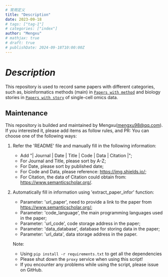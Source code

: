 ```yaml
---
# 常用定义
title: "Description"
date: 2023-09-18
# tags: ["tag-1"]
# categories: ["index"]
author: "Mengxu"
# mathjax: true
# draft: true
# publishDate: 2024-09-18T10:00:00Z
---
```

<!--more-->
# *Description*
This repository is used to record same papers with different categories, such as, bioinformatics methods (main) in [`Papers with method`](/papers/papers-with-method.md) and biology stories in [`Papers with story`](/papers/papers-with-story.md) of single-cell omics data.
<!--more-->
## Maintenance
This repository is builded and maintained by Mengxu(mengxu98@qq.com).
If you interested it, please add items as follow rules, and PR:
You can choose one of the following ways:
1) Refer the 'README' file and manually fill in the following information:
    - Add "| Journal | Date | Title | Code | Data | Citation |";
    - For Journal and Title, please sort by A-Z;
    - For Date, please sort by published date;
    - For Code and Data, please reference: https://img.shields.io/;
    - For Citation, the data of Citation could obtain from: https://www.semanticscholar.org/.

2) Automatically fill in information using 'extract_paper_infor' function:
    - Parameter: 'url_paper', need to provide a link to the paper from https://www.semanticscholar.org/;
    - Parameter: 'code_language', the main programming languages used in the paper;
    - Parameter: 'url_code', code storage address in the paper;
    - Parameter: 'data_database', database for storing data in the paper;
    - Parameter: 'url_data', data storage address in the paper.

    Note:
    - Using ```pip install -r requirements.txt``` to get all the dependencies
    - Please shut down the `proxy` service when using this script!
    - If you encounter any problems while using the script, please issue on GitHub.

